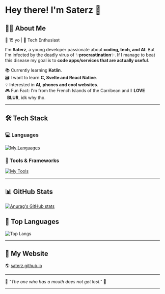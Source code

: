 # **Hey there! I'm Saterz** 👋  

<!-- ![Your Name's Banner](https://i.imgur.com/yourimage.png) -->

## 🧑‍💻 About Me  
🎂 15 yo | 🚀 Tech Enthusiast

I'm **Saterz**, a young developer passionate about **coding, tech, and AI**. But I'm infected by the deadly virus of ✨**procrastination**✨. If I manage to beat this disease my goal is to **code apps/services that are actually useful**.  

📚 Currently learning **Kotlin**.      
🗃️ I want to learn **C, Svelte and React Native**.      
💡 Interested in **AI, phones and cool websites**.      
🎮 Fun Fact: I'm from the French Islands of the Carribean and **I ‎ ‎ ‎ ‎ ‎ ‎ ‎ ‎ ‎ LOVE ‎ ‎ ‎ ‎ ‎ ‎ ‎ ‎ ‎ ‎ ‎ ‎ ‎ ‎ ‎ ‎ BLUR**, idk why tho.  

---

## 🛠 Tech Stack  

### 💻 Languages  
[![My Languages](https://skillicons.dev/icons?i=html,css,js,py)](https://skillicons.dev)           

### 🔧 Tools & Frameworks  
[![My Tools](https://skillicons.dev/icons?i=vscode)](https://skillicons.dev)      

---

## 📊 GitHub Stats  
[![Anurag's GitHub stats](https://github-readme-stats.vercel.app/api?username=saterz&show_icons=true&theme=radical)](https://github.com/anuraghazra/github-readme-stats)

## 📌 **Top Languages**  
![Top Langs](https://github-readme-stats.vercel.app/api/top-langs/?username=saterz&layout=compact&theme=radical)  

---

## 🔗 My Website  
🌎 [saterz.github.io](https://saterz.github.io)

---

💙 _"The one who has a mouth does not get lost."_ 🚀  

---
